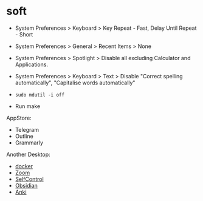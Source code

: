 # soft

* System Preferences > Keyboard > Key Repeat - Fast, Delay Until Repeat - Short
* System Preferences > General > Recent Items > None
* System Preferences > Spotlight > Disable all excluding Calculator and Applications.
* System Preferences > Keyboard > Text > Disable "Correct spelling automatically", "Capitalise words automatically"
* `sudo mdutil -i off`

* Run make

AppStore:
* Telegram
* Outline
* Grammarly

Another Desktop:
* [docker](https://www.docker.com/products/docker-desktop/)
* [Zoom](https://zoom.us/download#client_4meeting)
* [SelfControl](http://selfcontrolapp.com)
* [Obsidian](https://obsidian.md)
* [Anki](https://apps.ankiweb.net)
